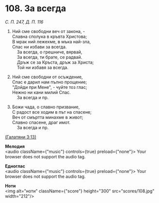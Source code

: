 # 108. За всегда  

*С. П. 247, Д. П. 116*  

1. Ний сме свободни веч от закона, -  
Славна сполука в кръвта Христова;  
В мрак ний лежехме, в мъка най-зла,  
Спас ни избави за всегда.  
    За всегда, о грешниче, вярвай,  
    За всегда, ти брате, се радвай.  
    Дръж се за Кръста, дръж за Христа;  
    Той ни избавя за всегда.  

2. Ний сме свободни от осъждение,  
Спас е дарил нам пълно прощение;  
"Дойди при Мене", - чуйте тоз глас;  
Нежно ни кани милий Спас.  
    За всегда и пр.  

3. Божи чада, о славно призвание,  
С радост все ходим в път на спасене;  
Веч от смъртта минахме в живот;  
Славно спасене, драг имот.  
    За всегда и пр.  

[(Галатяни 3:13)](http://biblia.bg/index.php?k=55&g=3&s=13)  

__Мелодия__  
<audio className={"music"} controls={true} preload={"none"}><source src="mp3/108.mp3" type="audio/mpeg"/>
Your browser does not support the audio tag.
</audio>  

__Едноглас__  
<audio className={"music"} controls={true} preload={"none"}><source src="transp/108.mp3" type="audio/mpeg"/>
Your browser does not support the audio tag.
</audio>  

__Ноти__  
<img alt="ноти" className={"score"} height="300" src="scores/108.jpg" width="212"/>
